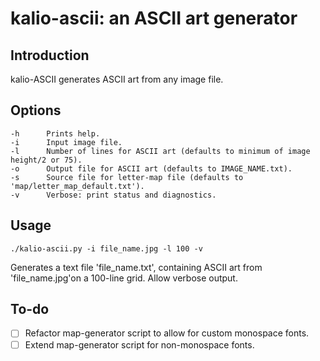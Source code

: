 # kalio-ascii: an ASCII art generator

## Introduction

kalio-ASCII generates ASCII art from any image file.

## Options

```
-h		Prints help.
-i		Input image file.
-l		Number of lines for ASCII art (defaults to minimum of image height/2 or 75).
-o		Output file for ASCII art (defaults to IMAGE_NAME.txt).
-s		Source file for letter-map file (defaults to 'map/letter_map_default.txt').
-v		Verbose: print status and diagnostics.
```

## Usage

```
./kalio-ascii.py -i file_name.jpg -l 100 -v
```

Generates a text file 'file_name.txt', containing ASCII art from 'file_name.jpg'on a 100-line grid. Allow verbose output. 

## To-do

- [ ] Refactor map-generator script to allow for custom monospace fonts.
- [ ] Extend map-generator script for non-monospace fonts.
